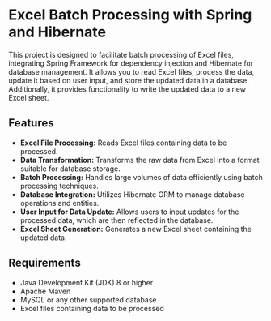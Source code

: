 # Excel Batch Processing with Spring and Hibernate

This project is designed to facilitate batch processing of Excel files, integrating Spring Framework for dependency injection and Hibernate for database management. It allows you to read Excel files, process the data, update it based on user input, and store the updated data in a database. Additionally, it provides functionality to write the updated data to a new Excel sheet.

## Features

- **Excel File Processing:** Reads Excel files containing data to be processed.
- **Data Transformation:** Transforms the raw data from Excel into a format suitable for database storage.
- **Batch Processing:** Handles large volumes of data efficiently using batch processing techniques.
- **Database Integration:** Utilizes Hibernate ORM to manage database operations and entities.
- **User Input for Data Update:** Allows users to input updates for the processed data, which are then reflected in the database.
- **Excel Sheet Generation:** Generates a new Excel sheet containing the updated data.

## Requirements

- Java Development Kit (JDK) 8 or higher
- Apache Maven
- MySQL or any other supported database
- Excel files containing data to be processed


